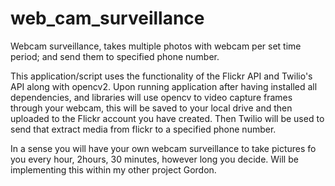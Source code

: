 # web_cam_surveillance
Webcam surveillance, takes multiple photos with webcam per set time period; and send them to specified phone number.


This application/script uses the functionality of the Flickr API and Twilio's API along with opencv2.
Upon running application after having installed all dependencies, and libraries will use opencv to 
video capture frames through your webcam, this will be saved to your local drive and then uploaded to the
Flickr account you have created.
Then Twilio will be used to send that extract media from flickr to a specified phone number.

In a sense you will have your own webcam surveillance to take pictures fo you every hour, 2hours, 30 minutes, 
however long you decide. Will be implementing this within my other project Gordon.
